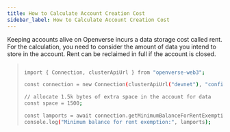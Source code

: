 ```yaml
---
title: How to Calculate Account Creation Cost
sidebar_label: How to Calculate Account Creation Cost
---
```


Keeping accounts alive on Openverse incurs a data storage cost called rent. For the calculation, you need to consider the amount of data you intend to store in the account. Rent can be reclaimed in full if the account is closed.

> ```bash
>
>import { Connection, clusterApiUrl } from "openverse-web3";
>
>const connection = new Connection(clusterApiUrl("devnet"), "confirmed");
>
>// allocate 1.5k bytes of extra space in the account for data
>const space = 1500;
>
>const lamports = await connection.getMinimumBalanceForRentExemption(space);
>console.log("Minimum balance for rent exemption:", lamports);
>```